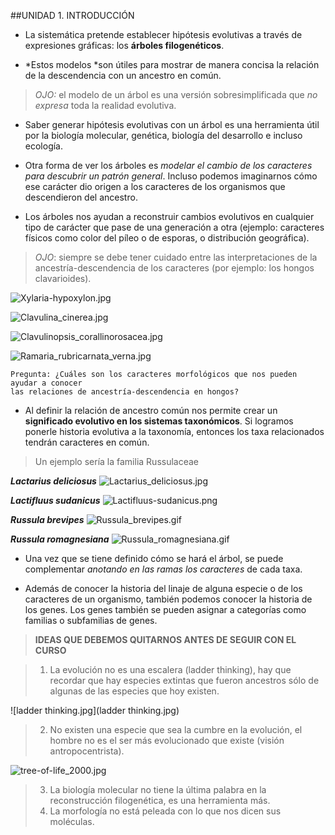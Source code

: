##UNIDAD 1. INTRODUCCIÓN
- La sistemática pretende establecer hipótesis evolutivas a través de expresiones gráficas: los **árboles filogenéticos**. 

- *Estos modelos *son útiles para mostrar de manera concisa la relación de la descendencia con un ancestro en común. 
>*OJO:* el modelo de un árbol es una versión sobresimplificada que *no expresa* toda la realidad evolutiva.

- Saber generar hipótesis evolutivas con un árbol es una herramienta útil por la biología molecular, genética, biología del desarrollo e incluso ecología.

- Otra forma de ver los árboles es *modelar el cambio de los caracteres para descubrir un patrón general*. Incluso podemos imaginarnos cómo ese carácter dio origen a los caracteres de los organismos que descendieron del ancestro. 

- Los árboles nos ayudan a reconstruir cambios evolutivos en cualquier tipo de carácter que pase de una generación a otra (ejemplo: caracteres físicos como color del píleo o de esporas, o distribución geográfica). 
>*OJO*: siempre se debe tener cuidado entre las interpretaciones de la ancestría-descendencia de los caracteres (por ejemplo: los hongos clavarioides).

![Xylaria-hypoxylon.jpg](Xylaria-hypoxylon.jpg)

![Clavulina_cinerea.jpg](Clavulina_cinerea.jpg)

![Clavulinopsis_corallinorosacea.jpg](Clavulinopsis_corallinorosacea.jpg)

![Ramaria_rubricarnata_verna.jpg](Ramaria_rubricarnata_verna.jpg)

```
Pregunta: ¿Cuáles son los caracteres morfológicos que nos pueden ayudar a conocer 
las relaciones de ancestría-descendencia en hongos?
```

- Al definir la relación de ancestro común nos permite crear un **significado evolutivo en los sistemas taxonómicos**. Si logramos ponerle historia evolutiva a la taxonomía, entonces los taxa relacionados tendrán caracteres en común. 

>Un ejemplo sería la familia Russulaceae

***Lactarius deliciosus***
![Lactarius_deliciosus.jpg](Lactarius_deliciosus.jpg)

***Lactifluus sudanicus***
![Lactifluus-sudanicus.png](Lactifluus-sudanicus.png)

***Russula brevipes***
![Russula_brevipes.gif](Russula_brevipes.gif)

***Russula romagnesiana***
![Russula_romagnesiana.gif](Russula_romagnesiana.gif)

- Una vez que se tiene definido cómo se hará el árbol, se puede complementar *anotando en las ramas los caracteres* de cada taxa.

- Además de conocer la historia del linaje de alguna especie o de los caracteres de un organismo, también podemos conocer la historia de los genes. Los genes también se pueden asignar a categorías como familias o subfamilias de genes.

>**IDEAS QUE DEBEMOS QUITARNOS ANTES DE SEGUIR CON EL CURSO**

>1. La evolución no es una escalera (ladder thinking), hay que recordar que hay especies extintas que fueron ancestros sólo de algunas de las especies que hoy existen.

![ladder thinking.jpg](ladder thinking.jpg)


>2. No existen una especie que sea la cumbre en la evolución, el hombre no es el ser más evolucionado que existe (visión antropocentrista).

![tree-of-life_2000.jpg](tree-of-life_2000.jpg)


>3. La biología molecular no tiene la última palabra en la reconstrucción filogenética, es una herramienta más.
>4. La morfología no está peleada con lo que nos dicen sus moléculas.
